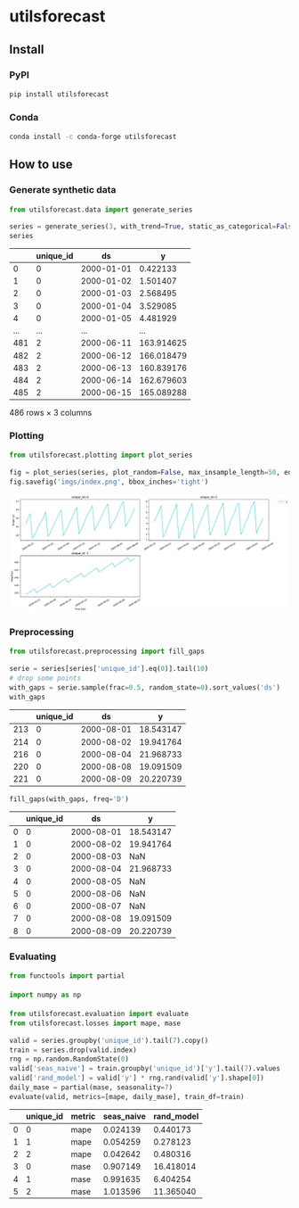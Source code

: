 # utilsforecast

<!-- WARNING: THIS FILE WAS AUTOGENERATED! DO NOT EDIT! -->

## Install

### PyPI

``` sh
pip install utilsforecast
```

### Conda

``` sh
conda install -c conda-forge utilsforecast
```

## How to use

### Generate synthetic data

``` python
from utilsforecast.data import generate_series
```

``` python
series = generate_series(3, with_trend=True, static_as_categorical=False)
series
```

<div>
<style scoped>
    .dataframe tbody tr th:only-of-type {
        vertical-align: middle;
    }
&#10;    .dataframe tbody tr th {
        vertical-align: top;
    }
&#10;    .dataframe thead th {
        text-align: right;
    }
</style>

|     | unique_id | ds         | y          |
|-----|-----------|------------|------------|
| 0   | 0         | 2000-01-01 | 0.422133   |
| 1   | 0         | 2000-01-02 | 1.501407   |
| 2   | 0         | 2000-01-03 | 2.568495   |
| 3   | 0         | 2000-01-04 | 3.529085   |
| 4   | 0         | 2000-01-05 | 4.481929   |
| ... | ...       | ...        | ...        |
| 481 | 2         | 2000-06-11 | 163.914625 |
| 482 | 2         | 2000-06-12 | 166.018479 |
| 483 | 2         | 2000-06-13 | 160.839176 |
| 484 | 2         | 2000-06-14 | 162.679603 |
| 485 | 2         | 2000-06-15 | 165.089288 |

<p>486 rows × 3 columns</p>
</div>

### Plotting

``` python
from utilsforecast.plotting import plot_series
```

``` python
fig = plot_series(series, plot_random=False, max_insample_length=50, engine='matplotlib')
fig.savefig('imgs/index.png', bbox_inches='tight')
```

![](https://raw.githubusercontent.com/Nixtla/utilsforecast/main/nbs/imgs/index.png)

### Preprocessing

``` python
from utilsforecast.preprocessing import fill_gaps
```

``` python
serie = series[series['unique_id'].eq(0)].tail(10)
# drop some points
with_gaps = serie.sample(frac=0.5, random_state=0).sort_values('ds')
with_gaps
```

<div>
<style scoped>
    .dataframe tbody tr th:only-of-type {
        vertical-align: middle;
    }
&#10;    .dataframe tbody tr th {
        vertical-align: top;
    }
&#10;    .dataframe thead th {
        text-align: right;
    }
</style>

|     | unique_id | ds         | y         |
|-----|-----------|------------|-----------|
| 213 | 0         | 2000-08-01 | 18.543147 |
| 214 | 0         | 2000-08-02 | 19.941764 |
| 216 | 0         | 2000-08-04 | 21.968733 |
| 220 | 0         | 2000-08-08 | 19.091509 |
| 221 | 0         | 2000-08-09 | 20.220739 |

</div>

``` python
fill_gaps(with_gaps, freq='D')
```

<div>
<style scoped>
    .dataframe tbody tr th:only-of-type {
        vertical-align: middle;
    }
&#10;    .dataframe tbody tr th {
        vertical-align: top;
    }
&#10;    .dataframe thead th {
        text-align: right;
    }
</style>

|     | unique_id | ds         | y         |
|-----|-----------|------------|-----------|
| 0   | 0         | 2000-08-01 | 18.543147 |
| 1   | 0         | 2000-08-02 | 19.941764 |
| 2   | 0         | 2000-08-03 | NaN       |
| 3   | 0         | 2000-08-04 | 21.968733 |
| 4   | 0         | 2000-08-05 | NaN       |
| 5   | 0         | 2000-08-06 | NaN       |
| 6   | 0         | 2000-08-07 | NaN       |
| 7   | 0         | 2000-08-08 | 19.091509 |
| 8   | 0         | 2000-08-09 | 20.220739 |

</div>

### Evaluating

``` python
from functools import partial

import numpy as np

from utilsforecast.evaluation import evaluate
from utilsforecast.losses import mape, mase
```

``` python
valid = series.groupby('unique_id').tail(7).copy()
train = series.drop(valid.index)
rng = np.random.RandomState(0)
valid['seas_naive'] = train.groupby('unique_id')['y'].tail(7).values
valid['rand_model'] = valid['y'] * rng.rand(valid['y'].shape[0])
daily_mase = partial(mase, seasonality=7)
evaluate(valid, metrics=[mape, daily_mase], train_df=train)
```

<div>
<style scoped>
    .dataframe tbody tr th:only-of-type {
        vertical-align: middle;
    }
&#10;    .dataframe tbody tr th {
        vertical-align: top;
    }
&#10;    .dataframe thead th {
        text-align: right;
    }
</style>

|     | unique_id | metric | seas_naive | rand_model |
|-----|-----------|--------|------------|------------|
| 0   | 0         | mape   | 0.024139   | 0.440173   |
| 1   | 1         | mape   | 0.054259   | 0.278123   |
| 2   | 2         | mape   | 0.042642   | 0.480316   |
| 3   | 0         | mase   | 0.907149   | 16.418014  |
| 4   | 1         | mase   | 0.991635   | 6.404254   |
| 5   | 2         | mase   | 1.013596   | 11.365040  |

</div>
